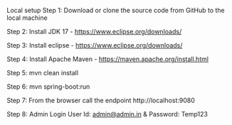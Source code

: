 Local setup
Step 1: Download or clone the source code from GitHub to the local machine

Step 2: Install JDK 17 - https://www.eclipse.org/downloads/

Step 3: Install eclipse - https://www.eclipse.org/downloads/

Step 4: Install Apache Maven - https://maven.apache.org/install.html

Step 5: mvn clean install

Step 6: mvn spring-boot:run

Step 7: From the browser call the endpoint http://localhost:9080

Step 8: Admin Login User Id: admin@admin.in & Password: Temp123
